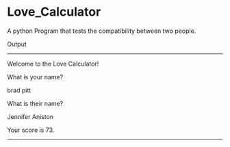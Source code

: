 # Love_Calculator


A python Program that tests the compatibility between two people.



Output

***********************

Welcome to the Love Calculator!

What is your name? 

brad pitt

What is their name? 

Jennifer Aniston

Your score is 73.
 



***********************

